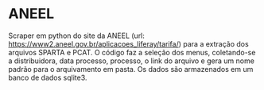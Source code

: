 # ANEEL

Scraper em python do site da ANEEL (url: https://www2.aneel.gov.br/aplicacoes_liferay/tarifa/) para a extração dos arquivos SPARTA e PCAT.
O código faz a seleção dos menus, coletando-se a distribuidora, data processo, processo, o link do arquivo e gera um nome padrão para o arquivamento em pasta.
Os dados são armazenados em um banco de dados sqlite3.

